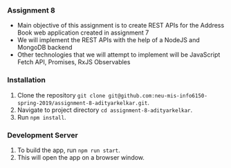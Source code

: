 ### Assignment 8
- Main objective of this assignment is to create REST APIs for the Address Book web application created in assignment 7
- We will implement the REST APIs with the help of a NodeJS and MongoDB backend
- Other technologies that we will attempt to implement will be JavaScript Fetch API, Promises, RxJS Observables

### Installation
1. Clone the repository `git clone git@github.com:neu-mis-info6150-spring-2019/assignment-8-adityarkelkar.git`.
2. Navigate to project directory `cd assignment-8-adityarkelkar`.
3. Run `npm install`.

### Development Server
1. To build the app, run `npm run start`.
2. This will open the app on a browser window.